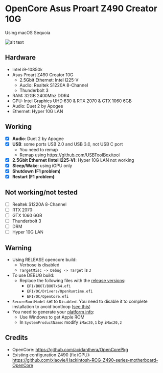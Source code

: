 # OpenCore Asus Proart Z490 Creator 10G 

Using macOS Sequoia

![alt text](Resources/image.png)

## Hardware
- Intel i9-10850k
- Asus Proart Z490 Creator 10G 
	- 2.5Gbit Ethernet: Intel I225-V
	- Audio: Realtek S1220A 8-Channel
    - Thunderbolt 3
- RAM: 32GB 2400Mhz DDR4
- GPU: Intel Graphics UHD 630 & RTX 2070 & GTX 1060 6GB
- Audio: Duet 2 by Apogee
- Ethernet: Hyper 10G LAN

## Working
- [x] **Audio**: Duet 2 by Apogee
- [x] **USB**: some ports USB 2.0 and USB 3.0, not USB C port
    - You need to remap
    - Remap using https://github.com/USBToolBox/tool
- [x] **2.5Gbit Ethernet (Intel I225-V)**: Hyper 10G LAN not working
- [x] **Sleep/Wake**: using iGPU only
- [x] **Shutdown (F1 problem)**
- [x] **Restart (F1 problem)**

## Not working/not tested
- [ ] Realtek S1220A 8-Channel
- [ ] RTX 2070
- [ ] GTX 1060 6GB
- [ ] Thunderbolt 3
- [ ] DRM
- [ ] Hyper 10G LAN

## Warning
- Using RELEASE opencore build:
    - Verbose is disabled
    - `TargetMisc -> Debug -> Target` is `3`
- To use DEBUG build:
    - Replace the following files with the [release versions](https://github.com/acidanthera/OpenCorePkg/releases):
        - `EFI/BOOT/BOOTx64.efi`
        - `EFI/OC/Drivers/OpenRuntime.efi`
        - `EFI/OC/OpenCore.efi`
- `SecureBootModel` set to `Disabled`. You need to disable it to complete installation to avoid bootloop ([see this](https://www.reddit.com/r/hackintosh/comments/1cdvijs/opencore_bootloader_menu_keeps_bootlooping_to/))
- You need to generate your [platform info](https://dortania.github.io/OpenCore-Install-Guide/config.plist/comet-lake.html#platforminfo):
    - Use Windows to get Apple ROM
    - In `SystemProductName`: modify `iMac20,1` by `iMac20,2`

## Credits
- OpenCore: https://github.com/acidanthera/OpenCorePkg
- Existing configuration Z490 (fix iGPU): https://github.com/xiaovie/Hackintosh-ROG-Z490-series-motherboard-OpenCore